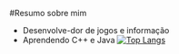 #Resumo sobre mim
- Desenvolve-dor de jogos e informação 
- Aprendendo C++ e Java
[![Top Langs](https://github-readme-stats.vercel.app/api/top-langs/?username=DiegoChiodi&layout=compact&theme=dark)](https://github.com/anuraghazra/github-readme-stats)


